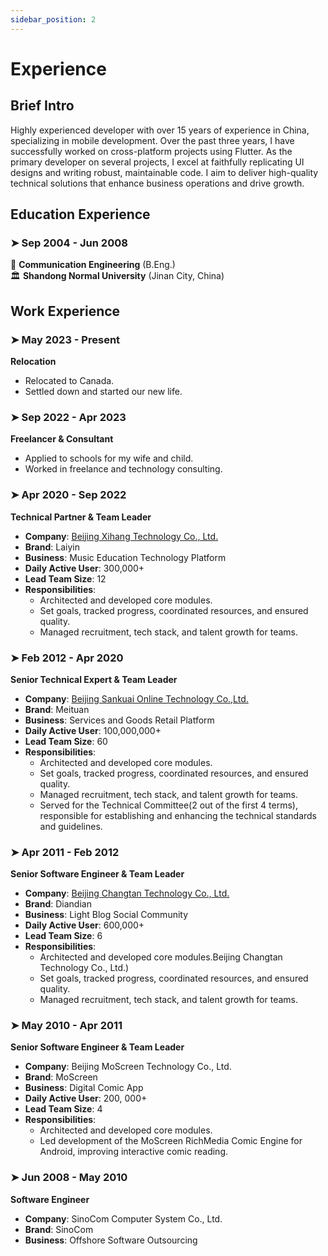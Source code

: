 ```yaml
---
sidebar_position: 2
---
```


# Experience

## Brief Intro

Highly experienced developer with over 15 years of experience in China, specializing in mobile development. Over the past three years, I have successfully worked on cross-platform projects using Flutter. As the primary developer on several projects, I excel at faithfully replicating UI designs and writing robust, maintainable code. I aim to deliver high-quality technical solutions that enhance business operations and drive growth.


## Education Experience

### ➤ Sep 2004 - Jun 2008
📖 **Communication Engineering** (B.Eng.)\
🏛 **Shandong Normal University** (Jinan City, China)


## Work Experience

### ➤ May 2023 - Present
**Relocation**
- Relocated to Canada.
- Settled down and started our new life.

### ➤ Sep 2022 - Apr 2023
**Freelancer & Consultant**
- Applied to schools for my wife and child.
- Worked in freelance and technology consulting.

### ➤ Apr 2020 - Sep 2022
**Technical Partner & Team Leader**
- **Company**: [Beijing Xihang Technology Co., Ltd.](https://quthing.com/)
- **Brand**: Laiyin
- **Business**: Music Education Technology Platform
- **Daily Active User**: 300,000+
- **Lead Team Size**: 12
- **Responsibilities**:
  - Architected and developed core modules.
  - Set goals, tracked progress, coordinated resources, and ensured quality.
  - Managed recruitment, tech stack, and talent growth for teams.

### ➤ Feb 2012 - Apr 2020
**Senior Technical Expert & Team Leader**
- **Company**: [Beijing Sankuai Online Technology Co.,Ltd.](https://www.meituan.com/)
- **Brand**: Meituan
- **Business**: Services and Goods Retail Platform
- **Daily Active User**: 100,000,000+
- **Lead Team Size**: 60
- **Responsibilities**:
  - Architected and developed core modules.
  - Set goals, tracked progress, coordinated resources, and ensured quality.
  - Managed recruitment, tech stack, and talent growth for teams.
  - Served for the Technical Committee(2 out of the first 4 terms), responsible for establishing and enhancing the technical standards and guidelines.

### ➤ Apr 2011 - Feb 2012
**Senior Software Engineer & Team Leader**
- **Company**: [Beijing Changtan Technology Co., Ltd.](https://www.crunchbase.com/organization/diandian)
- **Brand**: Diandian
- **Business**: Light Blog Social Community
- **Daily Active User**: 600,000+
- **Lead Team Size**: 6
- **Responsibilities**:
  - Architected and developed core modules.Beijing Changtan Technology Co., Ltd.)
  - Set goals, tracked progress, coordinated resources, and ensured quality.
  - Managed recruitment, tech stack, and talent growth for teams.

### ➤ May 2010 - Apr 2011
**Senior Software Engineer & Team Leader**
- **Company**: Beijing MoScreen Technology Co., Ltd.
- **Brand**: MoScreen
- **Business**: Digital Comic App
- **Daily Active User**: 200, 000+
- **Lead Team Size**: 4
- **Responsibilities**:
  - Architected and developed core modules.
  - Led development of the MoScreen RichMedia Comic Engine for Android, improving interactive comic reading.

### ➤ Jun 2008 - May 2010
**Software Engineer**
- **Company**: SinoCom Computer System Co., Ltd.
- **Brand**: SinoCom
- **Business**: Offshore Software Outsourcing